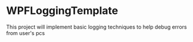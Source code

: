 # WPFLoggingTemplate
This project will implement basic logging techniques to help debug errors from user's pcs
